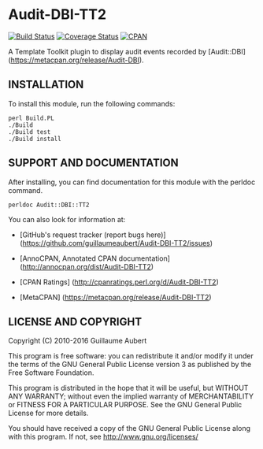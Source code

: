 Audit-DBI-TT2
=============

[![Build Status](https://travis-ci.org/guillaumeaubert/Audit-DBI-TT2.svg?branch=master)](https://travis-ci.org/guillaumeaubert/Audit-DBI-TT2)
[![Coverage Status](https://coveralls.io/repos/guillaumeaubert/Audit-DBI-TT2/badge.svg?branch=master)](https://coveralls.io/r/guillaumeaubert/Audit-DBI-TT2?branch=master)
[![CPAN](https://img.shields.io/cpan/v/Audit-DBI-TT2.svg)](https://metacpan.org/release/Audit-DBI-TT2)

A Template Toolkit plugin to display audit events recorded by [Audit::DBI]
(https://metacpan.org/release/Audit-DBI).


INSTALLATION
------------

To install this module, run the following commands:

	perl Build.PL
	./Build
	./Build test
	./Build install


SUPPORT AND DOCUMENTATION
-------------------------

After installing, you can find documentation for this module with the
perldoc command.

	perldoc Audit::DBI::TT2


You can also look for information at:

 * [GitHub's request tracker (report bugs here)]
   (https://github.com/guillaumeaubert/Audit-DBI-TT2/issues)

 * [AnnoCPAN, Annotated CPAN documentation]
   (http://annocpan.org/dist/Audit-DBI-TT2)

 * [CPAN Ratings]
   (http://cpanratings.perl.org/d/Audit-DBI-TT2)

 * [MetaCPAN]
   (https://metacpan.org/release/Audit-DBI-TT2)


LICENSE AND COPYRIGHT
---------------------

Copyright (C) 2010-2016 Guillaume Aubert

This program is free software: you can redistribute it and/or modify it under
the terms of the GNU General Public License version 3 as published by the Free
Software Foundation.

This program is distributed in the hope that it will be useful, but WITHOUT ANY
WARRANTY; without even the implied warranty of MERCHANTABILITY or FITNESS FOR A
PARTICULAR PURPOSE. See the GNU General Public License for more details.

You should have received a copy of the GNU General Public License along with
this program. If not, see http://www.gnu.org/licenses/

